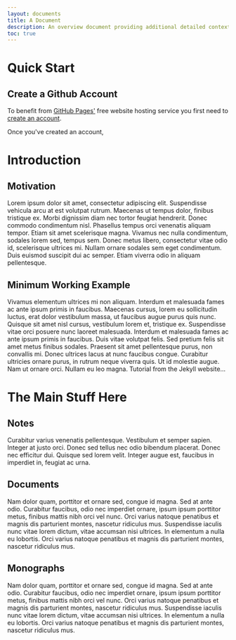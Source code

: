 ```yaml
---
layout: documents
title: A Document
description: An overview document providing additional detailed context.
toc: true
---
```


# Quick Start
## Create a Github Account
To benefit from [GitHub Pages'](https://pages.github.com/) free website hosting service you first need to [create an account](https://docs.github.com/en/github/getting-started-with-github/signing-up-for-github).

Once you've created an account, 

# Introduction
## Motivation
Lorem ipsum dolor sit amet, consectetur adipiscing elit. Suspendisse vehicula arcu at est volutpat rutrum. Maecenas ut tempus dolor, finibus tristique ex. Morbi dignissim diam nec tortor feugiat hendrerit. Donec commodo condimentum nisl. Phasellus tempus orci venenatis aliquam tempor. Etiam sit amet scelerisque magna. Vivamus nec nulla condimentum, sodales lorem sed, tempus sem. Donec metus libero, consectetur vitae odio id, scelerisque ultrices mi. Nullam ornare sodales sem eget condimentum. Duis euismod suscipit dui ac semper. Etiam viverra odio in aliquam pellentesque.

## Minimum Working Example
Vivamus elementum ultrices mi non aliquam. Interdum et malesuada fames ac ante ipsum primis in faucibus. Maecenas cursus, lorem eu sollicitudin luctus, erat dolor vestibulum massa, ut faucibus augue purus quis nunc. Quisque sit amet nisl cursus, vestibulum lorem et, tristique ex. Suspendisse vitae orci posuere nunc laoreet malesuada. Interdum et malesuada fames ac ante ipsum primis in faucibus. Duis vitae volutpat felis. Sed pretium felis sit amet metus finibus sodales. Praesent sit amet pellentesque purus, non convallis mi. Donec ultrices lacus at nunc faucibus congue. Curabitur ultricies ornare purus, in rutrum neque viverra quis. Ut id molestie augue. Nam ut ornare orci. Nullam eu leo magna. Tutorial from the Jekyll website...

# The Main Stuff Here
## Notes
Curabitur varius venenatis pellentesque. Vestibulum et semper sapien. Integer at justo orci. Donec sed tellus nec odio bibendum placerat. Donec nec efficitur dui. Quisque sed lorem velit. Integer augue est, faucibus in imperdiet in, feugiat ac urna.

## Documents
Nam dolor quam, porttitor et ornare sed, congue id magna. Sed at ante odio. Curabitur faucibus, odio nec imperdiet ornare, ipsum ipsum porttitor metus, finibus mattis nibh orci vel nunc. Orci varius natoque penatibus et magnis dis parturient montes, nascetur ridiculus mus. Suspendisse iaculis nunc vitae lorem dictum, vitae accumsan nisi ultrices. In elementum a nulla eu lobortis. Orci varius natoque penatibus et magnis dis parturient montes, nascetur ridiculus mus. 

## Monographs
Nam dolor quam, porttitor et ornare sed, congue id magna. Sed at ante odio. Curabitur faucibus, odio nec imperdiet ornare, ipsum ipsum porttitor metus, finibus mattis nibh orci vel nunc. Orci varius natoque penatibus et magnis dis parturient montes, nascetur ridiculus mus. Suspendisse iaculis nunc vitae lorem dictum, vitae accumsan nisi ultrices. In elementum a nulla eu lobortis. Orci varius natoque penatibus et magnis dis parturient montes, nascetur ridiculus mus. 